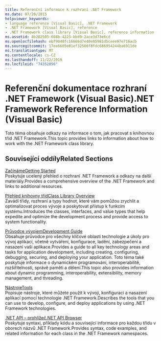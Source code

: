 ```yaml
---
title: Referenční informace k rozhraní .NET Framework
ms.date: 07/20/2015
helpviewer_keywords:
- language reference [Visual Basic], .NET Framework
- .NET Framework [Visual Basic], reference
- .NET Framework class library [Visual Basic], reference information
ms.assetid: 8b202505-608b-4223-bbd9-2ace3d73e6cd
ms.openlocfilehash: ebf9040fc16666d7e40e95981d5ceee97e716acb
ms.sourcegitcommit: 17ee6605e01ef32506f8fdc686954244ba6911de
ms.translationtype: MT
ms.contentlocale: cs-CZ
ms.lasthandoff: 11/22/2019
ms.locfileid: "74352856"
---
```

# <a name="net-framework-reference-information-visual-basic"></a><span data-ttu-id="524c3-102">Referenční dokumentace rozhraní .NET Framework (Visual Basic)</span><span class="sxs-lookup"><span data-stu-id="524c3-102">.NET Framework Reference Information (Visual Basic)</span></span>
<span data-ttu-id="524c3-103">Toto téma obsahuje odkazy na informace o tom, jak pracovat s knihovnou tříd .NET Framework.</span><span class="sxs-lookup"><span data-stu-id="524c3-103">This topic provides links to information about how to work with the .NET Framework class library.</span></span>  
  
## <a name="related-sections"></a><span data-ttu-id="524c3-104">Související oddíly</span><span class="sxs-lookup"><span data-stu-id="524c3-104">Related Sections</span></span>  
 [<span data-ttu-id="524c3-105">Začínáme</span><span class="sxs-lookup"><span data-stu-id="524c3-105">Getting Started</span></span>](../../framework/get-started/index.md)  
 <span data-ttu-id="524c3-106">Poskytuje ucelený přehled o rozhraní .NET Framework a odkazy na další materiály.</span><span class="sxs-lookup"><span data-stu-id="524c3-106">Provides a comprehensive overview of the .NET Framework and links to additional resources.</span></span>  
  
 [<span data-ttu-id="524c3-107">Přehled knihovny tříd</span><span class="sxs-lookup"><span data-stu-id="524c3-107">Class Library Overview</span></span>](../../standard/class-library-overview.md)  
 <span data-ttu-id="524c3-108">Zavádí třídy, rozhraní a typy hodnot, které vám pomůžou zrychlit a optimalizovat proces vývoje a poskytovat přístup k funkcím systému.</span><span class="sxs-lookup"><span data-stu-id="524c3-108">Introduces the classes, interfaces, and value types that help expedite and optimize the development process and provide access to system functionality.</span></span>  
  
 [<span data-ttu-id="524c3-109">Průvodce vývojem</span><span class="sxs-lookup"><span data-stu-id="524c3-109">Development Guide</span></span>](../../framework/development-guide.md)  
 <span data-ttu-id="524c3-110">Obsahuje průvodce pro všechny klíčové oblasti technologie a úkoly pro vývoj aplikací, včetně vytváření, konfigurace, ladění, zabezpečení a nasazení vaší aplikace.</span><span class="sxs-lookup"><span data-stu-id="524c3-110">Provides a guide to all key technology areas and tasks for application development, including creating, configuring, debugging, securing, and deploying your application.</span></span> <span data-ttu-id="524c3-111">Toto téma také poskytuje informace o dynamickém programování, interoperabilitě, rozšiřitelnosti, správě paměti a dělení.</span><span class="sxs-lookup"><span data-stu-id="524c3-111">This topic also provides information about dynamic programming, interoperability, extensibility, memory management, and threading.</span></span>  
  
 [<span data-ttu-id="524c3-112">Nástroje</span><span class="sxs-lookup"><span data-stu-id="524c3-112">Tools</span></span>](../../framework/tools/index.md)  
 <span data-ttu-id="524c3-113">Popisuje nástroje, které můžete použít k vývoji, konfiguraci a nasazení aplikací pomocí technologie .NET Framework.</span><span class="sxs-lookup"><span data-stu-id="524c3-113">Describes the tools that you can use to develop, configure, and deploy applications by using .NET Framework technologies.</span></span>  
  
 [<span data-ttu-id="524c3-114">.NET API – prohlížeč</span><span class="sxs-lookup"><span data-stu-id="524c3-114">.NET API Browser</span></span>](../../../api/index.md)  
 <span data-ttu-id="524c3-115">Poskytuje syntaxi, příklady kódu a související informace pro každou třídu v oborech názvů .NET Framework.</span><span class="sxs-lookup"><span data-stu-id="524c3-115">Provides syntax, code examples, and related information for each class in the .NET Framework namespaces.</span></span>
